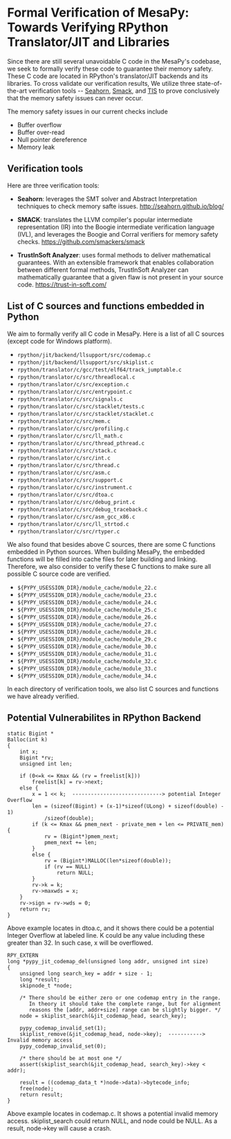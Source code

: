 # Formal Verification of MesaPy: Towards Verifying RPython Translator/JIT and Libraries

Since there are still several unavoidable C code in the MesaPy's codebase, we
seek to formally verify these code to guarantee their memory safety. These C
code are located in RPython's translator/JIT backends and its libraries.
To cross validate our verification results, We utilize three state-of-the-art
verification tools --
[Seahorn](http://seahorn.github.io/blog/),
[Smack](https://github.com/smackers/smack), and
[TIS](https://trust-in-soft.com/) to
prove conclusively that the memory safety issues can never occur.

The memory safety issues in our current checks include

* Buffer overflow
* Buffer over-read
* Null pointer dereference
* Memory leak

## Verification tools

Here are three verification tools:

  - **Seahorn**: leverages the SMT solver and Abstract Interpretation techniques to
    check memory safte issues. http://seahorn.github.io/blog/

  - **SMACK**: translates the LLVM compiler's popular intermediate representation
    (IR) into the Boogie intermediate verification language (IVL), and leverages
    the Boogie and Corral verifiers for memory safety checks.
    https://github.com/smackers/smack

  - **TrustInSoft Analyzer**: uses formal methods to deliver mathematical
    guarantees. With an extensible framework that enables collaboration between
    different formal methods, TrustInSoft Analyzer can mathematically guarantee
    that a given flaw is not present in your source code.
    https://trust-in-soft.com/

## List of C sources and functions embedded in Python

We aim to formally verify all C code in MesaPy. Here is a list of all C sources
(except code for Windows platform).

  - `rpython/jit/backend/llsupport/src/codemap.c`
  - `rpython/jit/backend/llsupport/src/skiplist.c`
  - `rpython/translator/c/gcc/test/elf64/track_jumptable.c`
  - `rpython/translator/c/src/threadlocal.c`
  - `rpython/translator/c/src/exception.c`
  - `rpython/translator/c/src/entrypoint.c`
  - `rpython/translator/c/src/signals.c`
  - `rpython/translator/c/src/stacklet/tests.c`
  - `rpython/translator/c/src/stacklet/stacklet.c`
  - `rpython/translator/c/src/mem.c`
  - `rpython/translator/c/src/profiling.c`
  - `rpython/translator/c/src/ll_math.c`
  - `rpython/translator/c/src/thread_pthread.c`
  - `rpython/translator/c/src/stack.c`
  - `rpython/translator/c/src/int.c`
  - `rpython/translator/c/src/thread.c`
  - `rpython/translator/c/src/asm.c`
  - `rpython/translator/c/src/support.c`
  - `rpython/translator/c/src/instrument.c`
  - `rpython/translator/c/src/dtoa.c`
  - `rpython/translator/c/src/debug_print.c`
  - `rpython/translator/c/src/debug_traceback.c`
  - `rpython/translator/c/src/asm_gcc_x86.c`
  - `rpython/translator/c/src/ll_strtod.c`
  - `rpython/translator/c/src/rtyper.c`

We also found that besides above C sources, there are some C functions embedded
in Python sources. When building MesaPy, the embedded functions will be filled into
cache files for later building and linking. Therefore, we also consider to verify
these C functions to make sure all possible C source code are verified.

  - `${PYPY_USESSION_DIR}/module_cache/module_22.c`
  - `${PYPY_USESSION_DIR}/module_cache/module_23.c`
  - `${PYPY_USESSION_DIR}/module_cache/module_24.c`
  - `${PYPY_USESSION_DIR}/module_cache/module_25.c`
  - `${PYPY_USESSION_DIR}/module_cache/module_26.c`
  - `${PYPY_USESSION_DIR}/module_cache/module_27.c`
  - `${PYPY_USESSION_DIR}/module_cache/module_28.c`
  - `${PYPY_USESSION_DIR}/module_cache/module_29.c`
  - `${PYPY_USESSION_DIR}/module_cache/module_30.c`
  - `${PYPY_USESSION_DIR}/module_cache/module_31.c`
  - `${PYPY_USESSION_DIR}/module_cache/module_32.c`
  - `${PYPY_USESSION_DIR}/module_cache/module_33.c`
  - `${PYPY_USESSION_DIR}/module_cache/module_34.c`

In each directory of verification tools, we also list C sources and functions we
have already verified.

## Potential Vulnerabilites in RPython Backend

```
static Bigint *
Balloc(int k)
{
    int x;
    Bigint *rv;
    unsigned int len;

    if (0<=k <= Kmax && (rv = freelist[k]))
        freelist[k] = rv->next;
    else {
        x = 1 << k;  -----------------------------> potential Integer Overflow
        len = (sizeof(Bigint) + (x-1)*sizeof(ULong) + sizeof(double) - 1)
            /sizeof(double);
        if (k <= Kmax && pmem_next - private_mem + len <= PRIVATE_mem) {
            rv = (Bigint*)pmem_next;
            pmem_next += len;
        }
        else {
            rv = (Bigint*)MALLOC(len*sizeof(double));
            if (rv == NULL)
                return NULL;
        }
        rv->k = k;
        rv->maxwds = x;
    }
    rv->sign = rv->wds = 0;
    return rv;
}
```

Above example locates in dtoa.c, and it shows there could be a potential Integer Overflow at labeled line. K could be any value including these greater than 32. In such case, x will be overflowed.

```
RPY_EXTERN
long *pypy_jit_codemap_del(unsigned long addr, unsigned int size)
{
    unsigned long search_key = addr + size - 1;
    long *result;
    skipnode_t *node;

    /* There should be either zero or one codemap entry in the range.
       In theory it should take the complete range, but for alignment
       reasons the [addr, addr+size] range can be slightly bigger. */
    node = skiplist_search(&jit_codemap_head, search_key); 

    pypy_codemap_invalid_set(1);
    skiplist_remove(&jit_codemap_head, node->key);  -----------> Invalid memory access
    pypy_codemap_invalid_set(0);

    /* there should be at most one */
    assert(skiplist_search(&jit_codemap_head, search_key)->key < addr);

    result = ((codemap_data_t *)node->data)->bytecode_info;
    free(node);
    return result;
}
```
Above example locates in codemap.c. It shows a potential invalid memory access. skiplist_search could return NULL, and node could be NULL. As a result, node->key will cause a crash. 